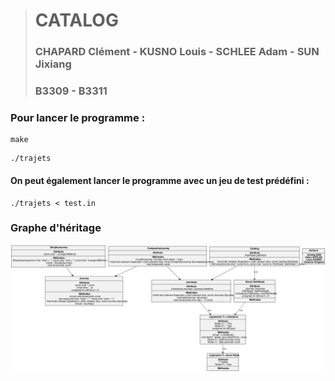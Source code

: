 > # CATALOG
> ### CHAPARD Clément - KUSNO Louis - SCHLEE Adam - SUN Jixiang
> ### B3309 - B3311
### Pour lancer le programme :
```console
make
```
```console
./trajets
```
#### On peut également lancer le programme avec un jeu de test prédéfini :
```console
./trajets < test.in
```

### Graphe d'héritage

![''](架构图/héritage.svg "Graphe d'héritage")
